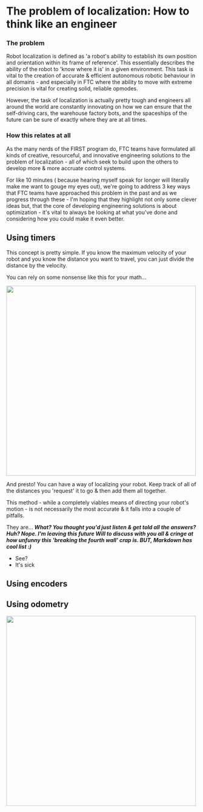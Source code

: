 # The problem of localization: How to think like an engineer

### The problem

Robot localization is defined as 'a robot's ability to establish its own position and orientation within its frame of reference'. This essentially describes the ability of the robot to 'know where it is' in a given environment. This task is vital to the creation of accurate & efficient autonomous robotic behaviour in all domains - and especially in FTC where the ability to move with extreme precision is vital for creating solid, reliable opmodes. 

However, the task of localization is actually pretty tough and engineers all around the world are constantly innovating on how we can ensure that the self-driving cars, the warehouse factory bots, and the spaceships of the future can be sure of exactly where they are at all times.

### How this relates at all

As the many nerds of the FIRST program do, FTC teams have formulated all kinds of creative, resourceful, and innovative engineering solutions to the problem of localization - all of which seek to build upon the others to develop more & more accruate control systems. 

For like 10 minutes ( because hearing myself speak for longer will literally make me want to gouge my eyes out), we're going to address 3 key ways that FTC teams have approached this problem in the past and as we progress through these - I'm hoping that they highlight not only some clever ideas but, that the core of developing engineering solutions is about optimization - it's vital to always be looking at what you've done and considering how you could make it even better.

## Using timers

This concept is pretty simple. If you know the maximum velocity of your robot and you know the distance you want to travel, you can just divide the distance by the velocity.

You can rely on some nonsense like this for your math...

<img src="https://images.saymedia-content.com/.image/t_share/MTc0MTc0MDM4NTM1NDQ4NDQ0/using-the-magic-triangle-for-speed-distance-and-time-compound-measures.jpg" width="500"/>

And presto! You can have a way of localizing your robot. Keep track of all of the distances you 'request' it to go & then add them all together.

This method - while a completely viables means of directing your robot's motion - is not necessarily the most accurate & it falls into a couple of pitfalls.

They are... ***What? You thought you'd just listen & get told all the answers? Huh? Nope. I'm leaving this future Will to discuss with you all & cringe at how unfunny this 'breaking the fourth wall' crap is. BUT, Markdown has cool list :)***

- See?
- It's sick


## Using encoders

## Using odometry

<img src="https://i.stack.imgur.com/B0PzT.jpg" width="500">

